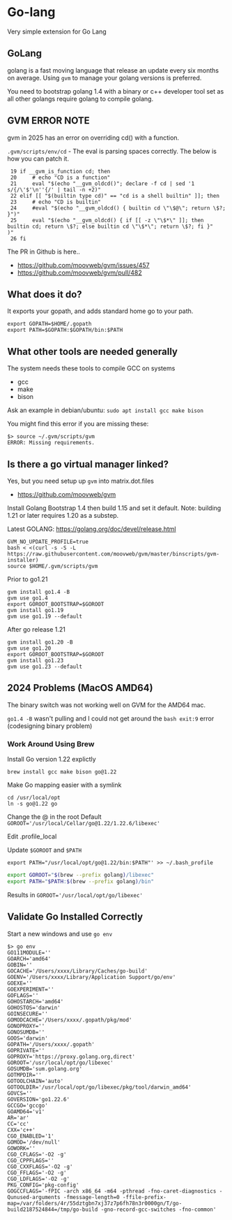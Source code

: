 # Go-lang

Very simple extension for Go Lang

## GoLang

golang is a fast moving language that release an update every six months on average. Using `gvm` to manage your golang versions is preferred.

You need to bootstrap golang 1.4 with a binary or c++ developer tool set as all other golangs require golang to compile golang.

## GVM ERROR NOTE

gvm in 2025 has an error on overriding cd() with a function. 

`.gvm/scripts/env/cd` - The eval is parsing spaces correctly. The below is how you can patch it. 

```
 19 if __gvm_is_function cd; then
 20     # echo "CD is a function"
 21     eval "$(echo "__gvm_oldcd()"; declare -f cd | sed '1 s/{/\'$'\n''{/' | tail -n +2)"
 22 elif [[ "$(builtin type cd)" == "cd is a shell builtin" ]]; then
 23     # echo "CD is builtin"
 24     #eval "$(echo "__gvm_oldcd() { builtin cd \"\$@\"; return \$?; }")"
 25     eval "$(echo "__gvm_oldcd() { if [[ -z \"\$*\" ]]; then builtin cd; return \$?; else builtin cd \"\$*\"; return \$?; fi }"    )"
 26 fi
```

The PR in Github is here.. 
* https://github.com/moovweb/gvm/issues/457
* https://github.com/moovweb/gvm/pull/482

## What does it do?

It exports your gopath, and adds standard home go to your path.

```shell
export GOPATH=$HOME/.gopath
export PATH=$GOPATH:$GOPATH/bin:$PATH
```

## What other tools are needed generally

The system needs these tools to compile GCC on systems 

* gcc
* make
* bison

Ask an example in debian/ubuntu: `sudo apt install gcc make bison`

You might find this error if you are missing these:

```shell
$> source ~/.gvm/scripts/gvm
ERROR: Missing requirements.
```

## Is there a go virtual manager linked?

Yes, but you need setup up `gvm` into matrix.dot.files

* https://github.com/moovweb/gvm

Install Golang Bootstrap 1.4 then build 1.15 and set it default.
Note: building 1.21 or later requires 1.20 as a substep.

Latest GOLANG: https://golang.org/doc/devel/release.html

```shell
GVM_NO_UPDATE_PROFILE=true
bash < <(curl -s -S -L https://raw.githubusercontent.com/moovweb/gvm/master/binscripts/gvm-installer)
source $HOME/.gvm/scripts/gvm
```
Prior to go1.21

```
gvm install go1.4 -B
gvm use go1.4
export GOROOT_BOOTSTRAP=$GOROOT
gvm install go1.19
gvm use go1.19 --default
```

After go release 1.21

```shell
gvm install go1.20 -B
gvm use go1.20
export GOROOT_BOOTSTRAP=$GOROOT
gvm install go1.23
gvm use go1.23 --default
```


## 2024 Problems (MacOS AMD64)

The binary switch was not working well on GVM for the AMD64 mac.

`go1.4 -B` wasn't pulling and I could not get around the `bash exit:9` error (codesigning binary problem)

### Work Around Using Brew

Install Go version 1.22 explictly

```shell
brew install gcc make bison go@1.22
```

Make Go mapping easier with a symlink

```shell
cd /usr/local/opt
ln -s go@1.22 go
```

Change the @ in the root 
Default `GOROOT='/usr/local/Cellar/go@1.22/1.22.6/libexec'`

Edit .profile_local

Update `$GOROOT` and `$PATH`

`export PATH="/usr/local/opt/go@1.22/bin:$PATH"' >> ~/.bash_profile`

```bash
export GOROOT="$(brew --prefix golang)/libexec"
export PATH="$PATH:$(brew --prefix golang)/bin"
```

Results in `GOROOT='/usr/local/opt/go/libexec'`

## Validate Go Installed Correctly

Start a new windows and use `go env`

```shell
$> go env
GO111MODULE=''
GOARCH='amd64'
GOBIN=''
GOCACHE='/Users/xxxx/Library/Caches/go-build'
GOENV='/Users/xxxx/Library/Application Support/go/env'
GOEXE=''
GOEXPERIMENT=''
GOFLAGS=''
GOHOSTARCH='amd64'
GOHOSTOS='darwin'
GOINSECURE=''
GOMODCACHE='/Users/xxxx/.gopath/pkg/mod'
GONOPROXY=''
GONOSUMDB=''
GOOS='darwin'
GOPATH='/Users/xxxx/.gopath'
GOPRIVATE=''
GOPROXY='https://proxy.golang.org,direct'
GOROOT='/usr/local/opt/go/libexec'
GOSUMDB='sum.golang.org'
GOTMPDIR=''
GOTOOLCHAIN='auto'
GOTOOLDIR='/usr/local/opt/go/libexec/pkg/tool/darwin_amd64'
GOVCS=''
GOVERSION='go1.22.6'
GCCGO='gccgo'
GOAMD64='v1'
AR='ar'
CC='cc'
CXX='c++'
CGO_ENABLED='1'
GOMOD='/dev/null'
GOWORK=''
CGO_CFLAGS='-O2 -g'
CGO_CPPFLAGS=''
CGO_CXXFLAGS='-O2 -g'
CGO_FFLAGS='-O2 -g'
CGO_LDFLAGS='-O2 -g'
PKG_CONFIG='pkg-config'
GOGCCFLAGS='-fPIC -arch x86_64 -m64 -pthread -fno-caret-diagnostics -Qunused-arguments -fmessage-length=0 -ffile-prefix-map=/var/folders/4r/55dztgbn7xj37z7p6fh78n3r0000gn/T/go-build2187524844=/tmp/go-build -gno-record-gcc-switches -fno-common'
```
